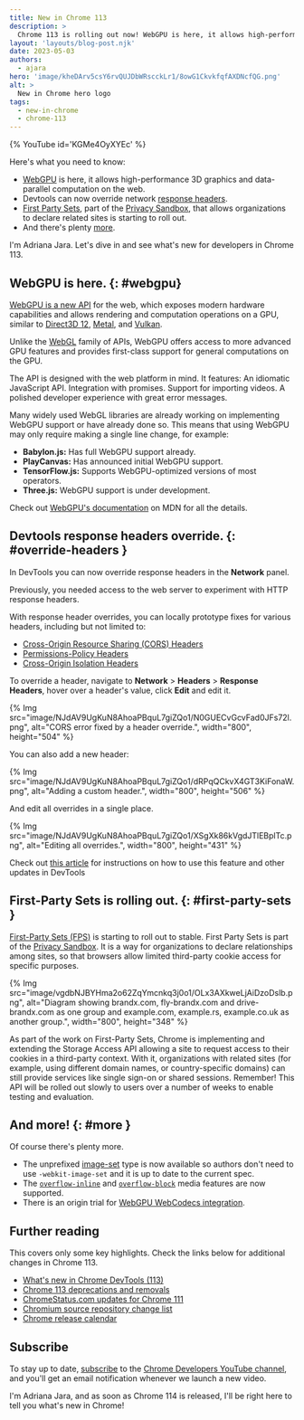 ```yaml
---
title: New in Chrome 113
description: > 
  Chrome 113 is rolling out now! WebGPU is here, it allows high-performance 3D graphics and data-parallel computation on the web, devtools can now override network response headers, First Party Sets, part of the Privacy Sandbox, that allows organizations to declare related sites is starting to roll out, and there's plenty more. 
layout: 'layouts/blog-post.njk'
date: 2023-05-03
authors:
  - ajara
hero: 'image/kheDArv5csY6rvQUJDbWRscckLr1/8owG1CkvkfqfAXDNcfQG.png'
alt: >
  New in Chrome hero logo
tags:
  - new-in-chrome
  - chrome-113
---
```


{% YouTube id='KGMe4OyXYEc' %}

Here's what you need to know:

* [WebGPU](#webgpu) is here, it allows high-performance 3D graphics and data-parallel computation on the web. 
* Devtools can now override network [response headers](#override-headers).
* [First Party Sets](#first-party-sets), part of the [Privacy Sandbox](https://privacysandbox.com/), that allows organizations to declare related sites is starting to roll out.
* And there's plenty [more](#more).

I'm Adriana Jara. Let's dive in and see what's new for developers in Chrome 113.
## WebGPU is here. {: #webgpu}
[WebGPU is a new API](/blog/webgpu-release/) for the web, which exposes modern hardware capabilities and allows rendering and computation operations on a GPU, similar to [Direct3D 12](https://learn.microsoft.com/en-us/windows/win32/direct3d12/what-is-directx-12-), [Metal](https://developer.apple.com/metal/), and [Vulkan](https://developer.nvidia.com/vulkan). 

Unlike the [WebGL](https://www.khronos.org/webgl/wiki/Getting_Started) family of APIs, WebGPU offers access to more advanced GPU features and provides first-class support for general computations on the GPU. 

The API is designed with the web platform in mind. It features:
An idiomatic JavaScript API. 
Integration with promises. 
Support for importing videos. 
A polished developer experience with great error messages.

Many widely used WebGL libraries are already working on implementing WebGPU support or have already done so. This means that using WebGPU may only require making a single line change, for example:

- **Babylon.js:** Has full WebGPU support already.
- **PlayCanvas:** Has announced initial WebGPU support.
- **TensorFlow.js:** Supports WebGPU-optimized versions of most operators.
- **Three.js:** WebGPU support is under development.

Check out [WebGPU's documentation](https://developer.mozilla.org/docs/Web/API/WebGPU_API) on MDN for all the details.


## Devtools response headers override. {: #override-headers }

 In DevTools you can now override response headers in the **Network** panel.

Previously, you needed access to the web server to experiment with HTTP response headers.

With response header overrides, you can locally prototype fixes for various headers, including but not limited to:

- [Cross-Origin Resource Sharing (CORS) Headers](https://developer.mozilla.org/docs/Web/HTTP/CORS)
- [Permissions-Policy Headers](https://developer.mozilla.org/docs/Web/HTTP/Headers/Permissions-Policy)
- [Cross-Origin Isolation Headers](https://web.dev/coop-coep/)

To override a header, navigate to **Network** > **Headers** > **Response Headers**,
hover over a header's value, click **Edit** and edit it.

{% Img src="image/NJdAV9UgKuN8AhoaPBquL7giZQo1/N0GUECvGcvFad0JFs72l.png", alt="CORS error fixed by a header override.", width="800", height="504" %}

You can also add a new header:

{% Img src="image/NJdAV9UgKuN8AhoaPBquL7giZQo1/dRPqQCkvX4GT3KiFonaW.png", alt="Adding a custom header.", width="800", height="506" %}

And edit all overrides in a single place.

{% Img src="image/NJdAV9UgKuN8AhoaPBquL7giZQo1/XSgXk86kVgdJTlEBplTc.png", alt="Editing all overrides.", width="800", height="431" %}

Check out [this article](/blog/new-in-devtools-113/) for instructions on how to use this feature and other updates in DevTools

## First-Party Sets is rolling out. {: #first-party-sets }

[First-Party Sets (FPS)](/docs/privacy-sandbox/first-party-sets/) is starting to roll out to stable. First Party Sets is part of the [Privacy Sandbox](https://privacysandbox.com/). It is a way for organizations to declare relationships among sites, so that browsers allow limited third-party cookie access for specific purposes.

{% Img src="image/vgdbNJBYHma2o62ZqYmcnkq3j0o1/OLx3AXkweLjAiDzoDslb.png", alt="Diagram showing brandx.com, fly-brandx.com and drive-brandx.com as one group and example.com, example.rs, example.co.uk as another group.", width="800", height="348" %}

 As part of the work on First-Party Sets, Chrome is implementing and extending the Storage Access API allowing a site to request access to their cookies in a third-party context.
With it, organizations with related sites (for example, using different domain names, or country-specific domains) can still provide services like single sign-on or shared sessions. 
Remember! This API will be rolled out slowly to users over a number of weeks to enable testing and evaluation. 

## And more! {: #more }

Of course there's plenty more.

* The unprefixed [image-set](https://developer.mozilla.org/docs/Web/CSS/image/image-set) type is now available so authors don't need to use `-webkit-image-set` and it is up to date to the current spec.
* The [`overflow-inline`](https://developer.mozilla.org/docs/Web/CSS/@media/overflow-inline) and [`overflow-block`](https://developer.mozilla.org/docs/Web/CSS/@media/overflow-block) media features are now supported.
* There is an origin trial for [WebGPU WebCodecs integration](/origintrials/#/view_trial/1705738358866575361).

## Further reading

This covers only some key highlights. Check the links below for
additional changes in Chrome 113.

* [What's new in Chrome DevTools (113)](/blog/new-in-devtools-113/)
* [Chrome 113 deprecations and removals](/blog/deps-rems-113/)
* [ChromeStatus.com updates for Chrome 111](https://www.chromestatus.com/features#milestone%3D108)
* [Chromium source repository change list](https://chromium.googlesource.com/chromium/src/+log/112.0.5615.170..113.0.5672.58)
* [Chrome release calendar](https://chromiumdash.appspot.com/schedule)

## Subscribe

To stay up to date, [subscribe](https://goo.gl/6FP1a5) to the
[Chrome Developers YouTube channel](https://www.youtube.com/user/ChromeDevelopers/),
and you'll get an email notification whenever we launch a new video.

I'm Adriana Jara, and as soon as Chrome 114 is released, I'll be right here to
tell you what's new in Chrome!
